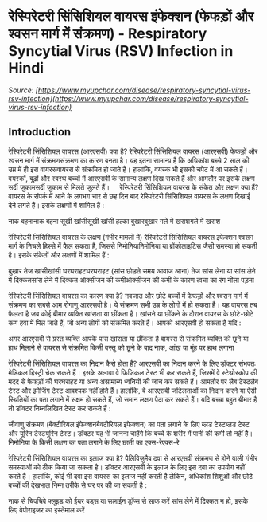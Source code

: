 # रेस्पिरेटरी सिंसिशियल वायरस इंफेक्शन (फेफड़ों और श्वसन मार्ग में संक्रमण) - Respiratory Syncytial Virus (RSV) Infection in Hindi
_Source: [https://www.myupchar.com/disease/respiratory-syncytial-virus-rsv-infection](https://www.myupchar.com/disease/respiratory-syncytial-virus-rsv-infection)_

## Introduction
रेस्पिरेटरी सिंसिशियल वायरस (आरएसवी) क्या है?
रेस्पिरेटरी सिंसिशियल वायरस (आरएसवी) फेफड़ों और श्वसन मार्ग में संक्रमणसंक्रमण का कारण बनता है। यह इतना सामान्य है कि अधिकांश बच्चे 2 साल की उम्र में ही इस वायरसवायरस से संक्रमित हो जाते हैं। हालांकि, वयस्क भी इसकी चपेट में आ सकते हैं। वयस्कों, बूढ़ों और स्वस्थ बच्चों में आरएसवी के सामान्य लक्षण दिख सकते हैं और आमतौर पर इसके लक्षण सर्दी जुकामसर्दी जुकाम से मिलते जुलते हैं।  
 
रेस्पिरेटरी सिंसिशियल वायरस के संकेत और लक्षण क्या हैं?
​वायरस के संपर्क में आने के लगभग चार से छह दिन बाद रेस्पिरेटरी सिंसिशियल वायरस के लक्षण दिखाई देने लगते हैं। इसके लक्षणों में शामिल हैं :


नाक बहनानाक बहना
सूखी खांसीसूखी खांसी
हल्का बुखारबुखार
गले में खराशगले में खराश

रेस्पिरेटरी सिंसिशियल वायरस के लक्षण (गंभीर मामलों में)
रेस्पिरेटरी सिंसिशियल वायरस इंफेक्शन श्वसन मार्ग के निचले हिस्से में फैल सकता है, जिससे निमोनियानिमोनिया या ब्रोंकोलाइटिस जैसी समस्या हो सकती है। इसके संकेतों और लक्षणों में शामिल हैं :

बुखार
तेज खांसीखांसी
घरघराहटघरघराहट (सांस छोड़ते समय आवाज आना)
तेज सांस लेना या सांस लेने में दिक्कतसांस लेने में दिक्कत
ऑक्सीजन की कमीऑक्सीजन की कमी के कारण त्वचा का रंग नीला पड़ना


रेस्पिरेटरी सिंसिशियल वायरस का कारण क्या है?
नवजात और छोटे बच्चों में फेफड़ों और श्वसन मार्ग में संक्रमण का सबसे आम रोगाणु आरएसवी है। ये संक्रमण सभी उम्र के लोगों में हो सकता है। यह वायरस तब फैलता है जब कोई बीमार व्यक्ति खांसता या छींकता है। खांसने या छींकने के दौरान वायरस के छोटे-छोटे कण हवा में मिल जाते हैं, जो अन्य लोगों को संक्रमित करते हैं। आपको आरएसवी हो सकता है यदि : 

अगर आरएसवी से ग्रस्त व्यक्ति आपके पास खांसता या छींकता है
वायरस से संक्रमित व्यक्ति को छूने या हाथ मिलाने से
वायरस से संक्रमित किसी वस्तु को छूने के बाद नाक, आंख या मुंह पर हाथ लगाना

रेस्पिरेटरी सिंसिशियल वायरस का निदान कैसे होता है?
आरएसवी का निदान करने के लिए डॉक्टर संभवतः मेडिकल हिस्ट्री चेक सकते हैं। इसके अलावा वे फिजिकल टेस्ट भी कर सकते हैं, जिसमें वे स्टेथोस्कोप की मदद से फेफड़ों की घरघराहट या अन्य असामान्य ध्वनियों की जांच कर सकते हैं।
आमतौर पर लैब टेस्टलैब टेस्ट और इमेजिंग टेस्ट आवश्यक नहीं होते हैं। हालांकि, वे आरएसवी जटिलताओं का निदान करने या ऐसी स्थितियों का पता लगाने में सक्षम हो सकते हैं, जो समान लक्षण पैदा कर सकते हैं।
यदि बच्चा बहुत बीमार है तो डॉक्टर निम्नलिखित टेस्ट कर सकते हैं :

जीवाणु संक्रमण (बैक्टीरियल इंफेक्शनबैक्टीरियल इंफेक्शन) का पता लगाने के लिए ब्लड टेस्टब्लड टेस्ट और यूरिन टेस्टयूरिन टेस्ट। डॉक्टर यह भी जानना चाहेंगे कि बच्चे के शरीर में पानी की कमी तो नहीं है।
निमोनिया के किसी लक्षण का पता लगाने के लिए छाती का एक्स-रेएक्स-रे

रेस्पिरेटरी सिंसिशियल वायरस का इलाज क्या है?
पैलिविजुमैब दवा से आरएसवी संक्रमण से होने वाली गंभीर समस्याओं को ठीक किया जा सकता है। डॉक्टर आरएसवी के इलाज के लिए इस दवा का उपयोग नहीं करते हैं। हालांकि, कोई भी दवा इस वायरस का इलाज नहीं करती है लेकिन, अधिकांश शिशुओं और छोटे बच्चों की देखभाल निम्न तरीके से घर पर की जा सकती है :

नाक से चिपचिपे फ्लूइड को ईयर बड्स या सलाईन ड्रॉप्स से साफ करें
सांस लेने में दिक्कत न हो, इसके लिए वेपोराइजर का इस्तेमाल करें

